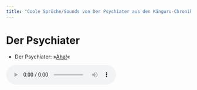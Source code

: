 ```yaml
---
title: "Coole Sprüche/Sounds von Der Psychiater aus den Känguru-Chroniken."
---
```

# Der Psychiater

- Der Psychiater: »[Aha!](../files/psychiater-aha.mp3)«

<audio controls><source src='../files/psychiater-aha.mp3' type='audio/mpeg'></audio>

